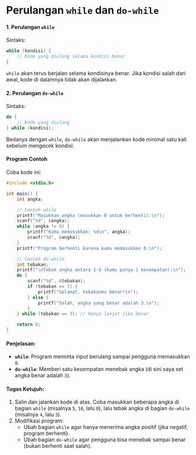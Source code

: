# Perulangan `while` dan `do-while`

#### 1. Perulangan `while`
Sintaks:
```c
while (kondisi) {
    // Kode yang diulang selama kondisi benar
}
```
`while` akan terus berjalan selama kondisinya benar. Jika kondisi salah dari awal, kode di dalamnya tidak akan dijalankan.

#### 2. Perulangan `do-while`
Sintaks:
```c
do {
    // Kode yang diulang
} while (kondisi);
```
Bedanya dengan `while`, `do-while` akan menjalankan kode minimal satu kali sebelum mengecek kondisi.

#### Program Contoh
Coba kode ini:

```c
#include <stdio.h>

int main() {
    int angka;

    // Contoh while
    printf("Masukkan angka (masukkan 0 untuk berhenti):\n");
    scanf("%d", &angka);
    while (angka != 0) {
        printf("Kamu memasukkan: %d\n", angka);
        scanf("%d", &angka);
    }
    printf("Program berhenti karena kamu memasukkan 0.\n");

    // Contoh do-while
    int tebakan;
    printf("\nTebak angka antara 1-5 (kamu punya 1 kesempatan):\n");
    do {
        scanf("%d", &tebakan);
        if (tebakan == 3) {
            printf("Selamat, tebakanmu benar!\n");
        } else {
            printf("Salah, angka yang benar adalah 3.\n");
        }
    } while (tebakan == 3); // Hanya lanjut jika benar

    return 0;
}
```

#### Penjelasan:
- **`while`**: Program meminta input berulang sampai pengguna memasukkan `0`.
- **`do-while`**: Memberi satu kesempatan menebak angka (di sini saya set angka benar adalah `3`).

#### Tugas Ketujuh:
1. Salin dan jalankan kode di atas. Coba masukkan beberapa angka di bagian `while` (misalnya `5`, `10`, lalu `0`), lalu tebak angka di bagian `do-while` (misalnya `4`, lalu `3`).
2. Modifikasi program:
   - Ubah bagian `while` agar hanya menerima angka positif (jika negatif, program berhenti).
   - Ubah bagian `do-while` agar pengguna bisa menebak sampai benar (bukan berhenti saat salah).
